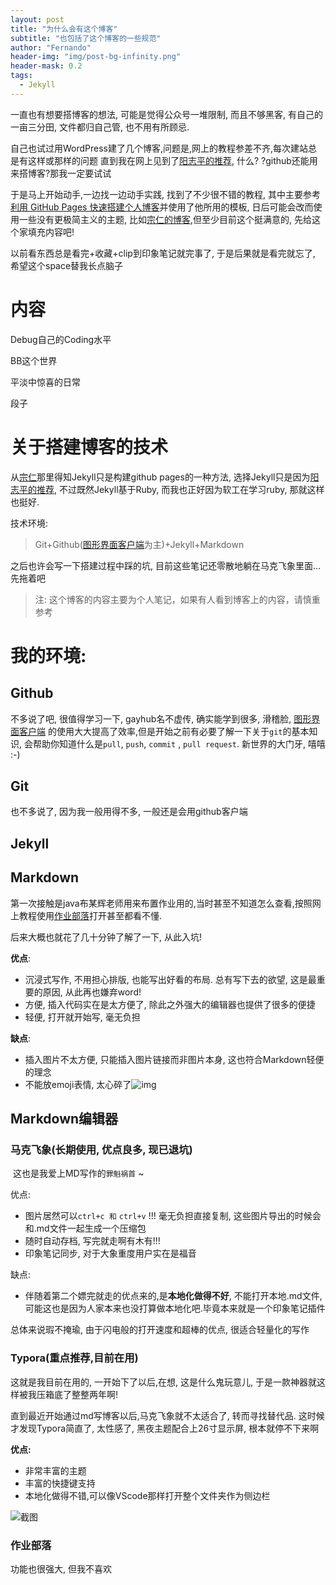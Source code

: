 ```yaml
---
layout: post
title: "为什么会有这个博客"
subtitle: "也包括了这个博客的一些规范"
author: "Fernando"
header-img: "img/post-bg-infinity.png"
header-mask: 0.2
tags:
  - Jekyll
---
```


一直也有想要搭博客的想法,  可能是觉得公众号一堆限制, 而且不够黑客, 有自己的一亩三分田, 文件都归自己管, 也不用有所顾忌.

自己也试过用WordPress建了几个博客,问题是,网上的教程参差不齐,每次建站总是有这样或那样的问题
直到我在网上见到了[阳志平的推荐](https://www.yangzhiping.com/tech/hacker-writer.html), 什么? ?github还能用来搭博客?那我一定要试试

于是马上开始动手,一边找一边动手实践, 找到了不少很不错的教程, 其中主要参考[利用 GitHub Pages 快速搭建个人博客](https://www.jianshu.com/p/e68fba58f75c)并使用了他所用的模板, 日后可能会改而使用一些没有更极简主义的主题, 比如[宗仁的博客](https://zongren.me/categories/),但至少目前这个挺满意的, 先给这个家填充内容吧!

以前看东西总是看完+收藏+clip到印象笔记就完事了, 于是后果就是看完就忘了, 希望这个space替我长点脑子

# 内容

Debug自己的Coding水平

BB这个世界

平淡中惊喜的日常

段子

# 关于搭建博客的技术

从[宗仁](https://zongren.me/2016/05/11/why-change-to-hexo/)那里得知Jekyll只是构建github pages的一种方法, 选择Jekyll只是因为[阳志平的推荐](https://www.yangzhiping.com/tech/hacker-writer.html), 不过既然Jekyll基于Ruby, 而我也正好因为软工在学习ruby, 那就这样也挺好.

技术环境: 

> Git+Github([图形界面客户端](https://desktop.github.com/)为主)+Jekyll+Markdown

之后也许会写一下搭建过程中踩的坑, 目前这些笔记还零散地躺在马克飞象里面...先拖着吧

> 注: 这个博客的内容主要为个人笔记，如果有人看到博客上的内容，请慎重参考

# 我的环境:

## Github

不多说了吧, 很值得学习一下, gayhub名不虚传, 确实能学到很多, 滑稽脸, [图形界面客户端](https://desktop.github.com/) 的使用大大提高了效率,但是开始之前有必要了解一下关于`git`的基本知识, 会帮助你知道什么是`pull`, `push`, `commit` , `pull request`. 新世界的大门牙, 嘻嘻 :-) 

##  Git

也不多说了, 因为我一般用得不多, 一般还是会用github客户端

##  Jekyll



## Markdown

第一次接触是java布某辉老师用来布置作业用的,当时甚至不知道怎么查看,按照网上教程使用[作业部落](https://www.zybuluo.com/mdeditor)打开甚至都看不懂.

后来大概也就花了几十分钟了解了一下, 从此入坑!

**优点**:

- 沉浸式写作, 不用担心排版, 也能写出好看的布局. 总有写下去的欲望, 这是最重要的原因, 从此再也嫌弃word!
- 方便, 插入代码实在是太方便了, 除此之外强大的编辑器也提供了很多的便捷
- 轻便, 打开就开始写, 毫无负担

**缺点**:

- 插入图片不太方便, 只能插入图片链接而非图片本身, 这也符合Markdown轻便的理念
- 不能放emoji表情, 太心碎了![img](file:///C:\Users\ADMINI~1\AppData\Local\Temp\SGPicFaceTpBq\7864\0069BC8A.gif)

## Markdown编辑器

### 马克飞象(长期使用, 优点良多, 现已退坑)

​	这也是我爱上MD写作的`罪魁祸首` ~

优点: 

- 图片居然可以`ctrl+c 和` `ctrl+v` !!! 毫无负担直接复制, 这些图片导出的时候会和.md文件一起生成一个压缩包
- 随时自动存档, 写完就走啊有木有!!!
- 印象笔记同步, 对于大象重度用户实在是福音

缺点:

- 伴随着第二个嫖完就走的优点来的,是**本地化做得不好**, 不能打开本地.md文件, 可能这也是因为人家本来也没打算做本地化吧.毕竟本来就是一个印象笔记插件

总体来说瑕不掩瑜, 由于闪电般的打开速度和超棒的优点, 很适合轻量化的写作



###  Typora(重点推荐,目前在用)

这就是我目前在用的, 一开始下了以后,在想, 这是什么鬼玩意儿,  于是一款神器就这样被我压箱底了整整两年啊!

直到最近开始通过md写博客以后,马克飞象就不太适合了, 转而寻找替代品. 这时候才发现Typora简直了, 太性感了, 黑夜主题配合上26寸显示屏, 根本就停不下来啊

**优点:**
- 非常丰富的主题
- 丰富的快捷键支持
- 本地化做得不错,可以像VScode那样打开整个文件夹作为侧边栏

![截图](https://i.loli.net/2018/11/15/5bed7c22877b3.jpg)


###  作业部落

功能也很强大, 但我不喜欢

